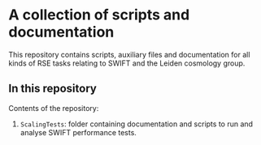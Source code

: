 # A collection of scripts and documentation

This repository contains scripts, auxiliary files and documentation for
all kinds of RSE tasks relating to SWIFT and the Leiden cosmology group.

## In this repository

Contents of the repository:
 1. `ScalingTests`: folder containing documentation and scripts to run and
analyse SWIFT performance tests.
